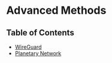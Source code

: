 # Advanced Methods

<h2>Table of Contents</h2>

- [WireGuard](./ssh_wireguard.md)
- [Planetary Network](./planetarynetwork.md)